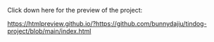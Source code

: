 Click down here for the preview of the project:

https://htmlpreview.github.io/?https://github.com/bunnydajiu/tindog-project/blob/main/index.html
